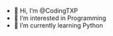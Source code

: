 - 👋 Hi, I’m @CodingTXP
- 👀 I’m interested in Programming
- 🌱 I’m currently learning Python

<!---
CodingTXP/CodingTXP is a ✨ special ✨ repository because its `README.md` (this file) appears on your GitHub profile.
You can click the Preview link to take a look at your changes.
--->
